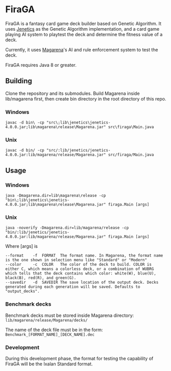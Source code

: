 # FiraGA
FiraGA is a fantasy card game deck builder based on Genetic Algorithm.
It uses [Jenetics](http://jenetics.io) as the Genetic Algorithm implementation, and a card game playing AI system to playtest the deck and determine the fitness value of a deck.

Currently, it uses [Magarena](https://magarena.github.io)'s AI and rule enforcement system to test the deck.

FiraGA requires Java 8 or greater.

## Building
Clone the repository and its submodules. Build Magarena inside lib/magarena first, then create bin directory in the root directory of this repo.
### Windows
```
javac -d bin\ -cp "src\;lib\jenetics\jenetics-4.0.0.jar;lib\magarena\release\Magarena.jar" src\firaga\Main.java
```
### Unix
```
javac -d bin/ -cp "src/:lib/jenetics/jenetics-4.0.0.jar:lib/magarena/release/Magarena.jar" src/firaga/Main.java
```

## Usage
### Windows
```
java -Dmagarena.dir=lib\magarena\release -cp "bin\;lib\jenetics\jenetics-4.0.0.jar;lib\magarena\release\Magarena.jar" firaga.Main [args]
```
### Unix
```
java -noverify -Dmagarena.dir=lib/magarena/release -cp "bin/:lib/jenetics/jenetics-4.0.0.jar:lib/magarena/release/Magarena.jar" firaga.Main [args]
```
Where [args] is
```
--format	-f	FORMAT	The format name. In Magarena, the format name is the one shown in selection menu like "Standard" or "Modern"
--color		-c	COLOR	The color of the deck to build. COLOR is either C, which means a colorless deck, or a combination of WUBRG which tells that the deck contains which color: white(W), blue(U), black(B), red(R), and green(G).
--savedir	-d	SAVEDIR	The save location of the output deck. Decks generated during each generation will be saved. Defaults to "output_decks".
```

### Benchmark decks
Benchmark decks must be stored inside Magarena directory: `lib/magarena/release/Magarena/decks/`

The name of the deck file must be in the form: `Benchmark_[FORMAT_NAME]_[DECK_NAME].dec`

### Development
During this development phase, the format for testing the capability of FiraGA will be the Ixalan Standard format.
